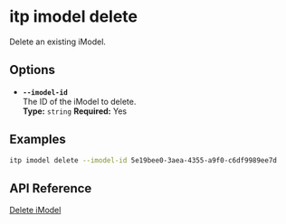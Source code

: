 # itp imodel delete

Delete an existing iModel.

## Options

- **`--imodel-id`**  
  The ID of the iModel to delete.  
  **Type:** `string` **Required:** Yes

## Examples

```bash
itp imodel delete --imodel-id 5e19bee0-3aea-4355-a9f0-c6df9989ee7d
```

## API Reference

[Delete iModel](https://developer.bentley.com/apis/imodels-v2/operations/delete-imodel/)
